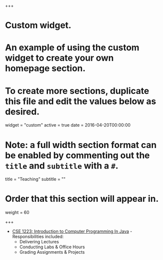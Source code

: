 +++
# Custom widget.
# An example of using the custom widget to create your own homepage section.
# To create more sections, duplicate this file and edit the values below as desired.
widget = "custom"
active = true
date = 2016-04-20T00:00:00

# Note: a full width section format can be enabled by commenting out the `title` and `subtitle` with a `#`.
title = "Teaching"
subtitle = ""

# Order that this section will appear in.
weight = 60

+++

- [CSE 1223: Introduction to Computer Programming In Java](http://web.cse.ohio-state.edu/cse1223/) - Responsibilities included:
	- Delivering Lectures
	- Conducting Labs & Office Hours
	- Grading Assignments & Projects
